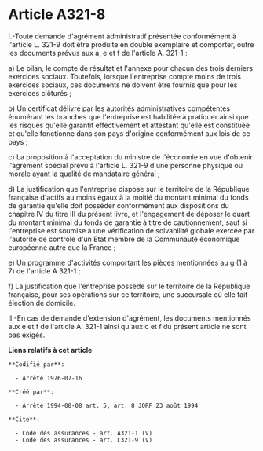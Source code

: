 # Article A321-8

I.-Toute demande d'agrément administratif présentée conformément à l'article L. 321-9 doit être produite en double exemplaire
et comporter, outre les documents prévus aux a, e et f de l'article A. 321-1 : 

a) Le bilan, le compte de résultat et l'annexe pour chacun des trois derniers exercices sociaux. Toutefois, lorsque
l'entreprise compte moins de trois exercices sociaux, ces documents ne doivent être fournis que pour les exercices
clôturés ; 

b) Un certificat délivré par les autorités administratives compétentes énumérant les branches que l'entreprise est habilitée
à pratiquer ainsi que les risques qu'elle garantit effectivement et attestant qu'elle est constituée et qu'elle fonctionne
dans son pays d'origine conformément aux lois de ce pays ; 

c) La proposition à l'acceptation du ministre de l'économie en vue d'obtenir l'agrément spécial prévu à l'article L. 321-9
d'une personne physique ou morale ayant la qualité de mandataire général ; 

d) La justification que l'entreprise dispose sur le territoire de la République française d'actifs au moins égaux à la moitié
du montant minimal du fonds de garantie qu'elle doit posséder conformément aux dispositions du chapitre IV du titre III du
présent livre, et l'engagement de déposer le quart du montant minimal du fonds de garantie à titre de cautionnement, sauf si
l'entreprise est soumise à une vérification de solvabilité globale exercée par l'autorité de contrôle d'un Etat membre de la
Communauté économique européenne autre que la France ; 

e) Un programme d'activités comportant les pièces mentionnées au g (1 à 7) de l'article A 321-1 ; 

f) La justification que l'entreprise possède sur le territoire de la République française, pour ses opérations sur ce
territoire, une succursale où elle fait élection de domicile. 

II.-En cas de demande d'extension d'agrément, les documents mentionnés aux e et f de l'article A. 321-1 ainsi qu'aux c et f
du présent article ne sont pas exigés.

**Liens relatifs à cet article**

	**Codifié par**:

	  - Arrêté 1976-07-16

	**Créé par**:

	  - Arrêté 1994-08-08 art. 5, art. 8 JORF 23 août 1994

	**Cite**:

	  - Code des assurances - art. A321-1 (V)
	  - Code des assurances - art. L321-9 (V)
